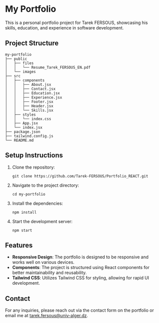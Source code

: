 # My Portfolio

This is a personal portfolio project for Tarek FERSOUS, showcasing his skills, education, and experience in software development.

## Project Structure

```
my-portfolio
├── public
│   ├── files
│   │   └── Resume_Tarek_FERSOUS_EN.pdf
│   └── images
├── src
│   ├── components
│   │   ├── About.jsx
│   │   ├── Contact.jsx
│   │   ├── Education.jsx
│   │   ├── Experience.jsx
│   │   ├── Footer.jsx
│   │   ├── Header.jsx
│   │   └── Skills.jsx
│   ├── styles
│   │   └── index.css
│   ├── App.jsx
│   └── index.jsx
├── package.json
├── tailwind.config.js
└── README.md
```

## Setup Instructions

1. Clone the repository:
   ```
   git clone https://github.com/Tarek-FERSOUS/Portfolio_REACT.git
   ```

2. Navigate to the project directory:
   ```
   cd my-portfolio
   ```

3. Install the dependencies:
   ```
   npm install
   ```

4. Start the development server:
   ```
   npm start
   ```

## Features

- **Responsive Design**: The portfolio is designed to be responsive and works well on various devices.
- **Components**: The project is structured using React components for better maintainability and reusability.
- **Tailwind CSS**: Utilizes Tailwind CSS for styling, allowing for rapid UI development.

## Contact

For any inquiries, please reach out via the contact form on the portfolio or email me at [tarek.fersous@univ-alger.dz](mailto:tarek.fersous@univ-alger.dz).